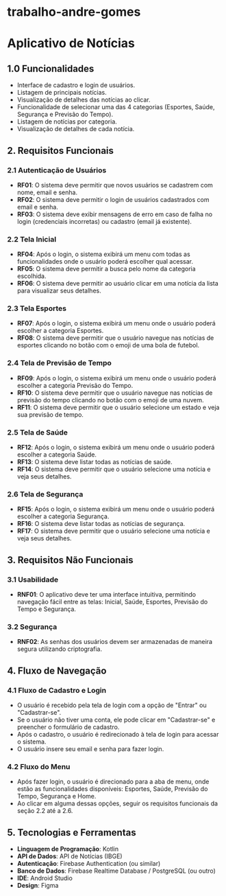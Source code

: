 # trabalho-andre-gomes
# Aplicativo de Notícias

## 1.0 Funcionalidades  

- Interface de cadastro e login de usuários.
- Listagem de principais notícias.
- Visualização de detalhes das notícias ao clicar.
- Funcionalidade de selecionar uma das 4 categorias (Esportes, Saúde, Segurança e Previsão do Tempo).
- Listagem de notícias por categoria.
- Visualização de detalhes de cada notícia.

## 2. Requisitos Funcionais  

### 2.1 Autenticação de Usuários  

- **RF01**: O sistema deve permitir que novos usuários se cadastrem com nome, email e senha.
- **RF02**: O sistema deve permitir o login de usuários cadastrados com email e senha.
- **RF03**: O sistema deve exibir mensagens de erro em caso de falha no login (credenciais incorretas) ou cadastro (email já existente).

### 2.2 Tela Inicial

- **RF04**: Após o login, o sistema exibirá um menu com todas as funcionalidades onde o usuário poderá escolher qual acessar.
- **RF05**: O sistema deve permitir a busca pelo nome da categoria escolhida.
- **RF06**: O sistema deve permitir ao usuário clicar em uma notícia da lista para visualizar seus detalhes.

### 2.3 Tela Esportes

- **RF07**: Após o login, o sistema exibirá um menu onde o usuário poderá escolher a categoria Esportes.
- **RF08**: O sistema deve permitir que o usuário navegue nas notícias de esportes clicando no botão com o emoji de uma bola de futebol.

### 2.4 Tela de Previsão de Tempo

- **RF09**: Após o login, o sistema exibirá um menu onde o usuário poderá escolher a categoria Previsão do Tempo.
- **RF10**: O sistema deve permitir que o usuário navegue nas notícias de previsão do tempo clicando no botão com o emoji de uma nuvem.
- **RF11**: O sistema deve permitir que o usuário selecione um estado e veja sua previsão de tempo.

### 2.5 Tela de Saúde 

- **RF12**: Após o login, o sistema exibirá um menu onde o usuário poderá escolher a categoria Saúde.
- **RF13**: O sistema deve listar todas as notícias de saúde.
- **RF14**: O sistema deve permitir que o usuário selecione uma notícia e veja seus detalhes.

### 2.6 Tela de Segurança 

- **RF15**: Após o login, o sistema exibirá um menu onde o usuário poderá escolher a categoria Segurança.
- **RF16**: O sistema deve listar todas as notícias de segurança.
- **RF17**: O sistema deve permitir que o usuário selecione uma notícia e veja seus detalhes.

## 3. Requisitos Não Funcionais  

### 3.1 Usabilidade  

- **RNF01**: O aplicativo deve ter uma interface intuitiva, permitindo navegação fácil entre as telas: Inicial, Saúde, Esportes, Previsão do Tempo e Segurança.

### 3.2 Segurança  

- **RNF02**: As senhas dos usuários devem ser armazenadas de maneira segura utilizando criptografia.

## 4. Fluxo de Navegação  

### 4.1 Fluxo de Cadastro e Login  

- O usuário é recebido pela tela de login com a opção de "Entrar" ou "Cadastrar-se".
- Se o usuário não tiver uma conta, ele pode clicar em "Cadastrar-se" e preencher o formulário de cadastro.
- Após o cadastro, o usuário é redirecionado à tela de login para acessar o sistema.
- O usuário insere seu email e senha para fazer login.

### 4.2 Fluxo do Menu

- Após fazer login, o usuário é direcionado para a aba de menu, onde estão as funcionalidades disponíveis: Esportes, Saúde, Previsão do Tempo, Segurança e Home.
- Ao clicar em alguma dessas opções, seguir os requisitos funcionais da seção 2.2 até a 2.6.

## 5. Tecnologias e Ferramentas  

- **Linguagem de Programação**: Kotlin
- **API de Dados**: API de Notícias (IBGE)
- **Autenticação**: Firebase Authentication (ou similar)
- **Banco de Dados**: Firebase Realtime Database / PostgreSQL (ou outro)
- **IDE**: Android Studio
- **Design**: Figma
